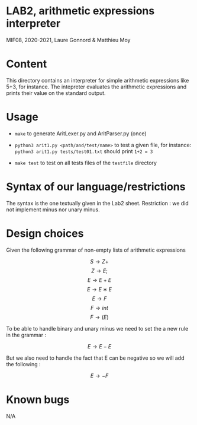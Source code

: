 # LAB2, arithmetic expressions interpreter

MIF08, 2020-2021, Laure Gonnord & Matthieu Moy

# Content

This directory contains an interpreter for simple arithmetic
expressions like 5+3, for instance. The intepreter evaluates the
arithmetic expressions and prints their value on the standard
output.

# Usage

* `make` to generate AritLexer.py and AritParser.py (once)

* `python3 arit1.py <path/and/test/name>` to test a given file, for
 instance:
 `python3 arit1.py tests/test01.txt`  should print `1+2 = 3`

* `make test` to test on all tests files of the `testfile` directory

# Syntax of our language/restrictions

The syntax is the one textually given in the Lab2 sheet.
Restriction : we did not implement minus nor unary minus.

# Design choices

Given the following grammar of non-empty lists of arithmetic expressions

$$ S → Z+ $$
$$ Z → E; $$
$$ E → E +E $$
$$ E → E ∗E $$
$$ E → F $$
$$ F → i nt $$
$$ F → (E) $$

To be able to handle binary and unary minus we need to set the a new rule in the grammar :

$$ E → E - E $$

But we also need to handle the fact that E can be negative so we will add the following :

$$ E → -F $$

# Known bugs

N/A

